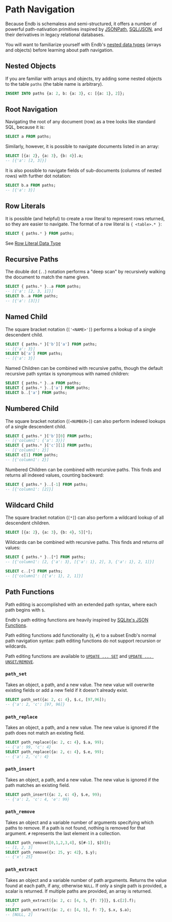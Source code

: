 # Path Navigation

Because Endb is schemaless and semi-structured, it
offers a number of powerful path-nativation primitives
inspired by
[JSONPath](https://datatracker.ietf.org/doc/draft-ietf-jsonpath-base/),
[SQL/JSON](https://www.iso.org/standard/78937.html),
and their derivatives in legacy relational databases.

You will want to familiarize yourself with Endb's
[nested data types](data_types.md) (arrays and objects)
before learning about path navigation.

## Nested Objects

If you are familiar with arrays and objects, try adding
some nested objects to the table `paths` (the table name is arbitrary).

```sql
INSERT INTO paths {a: 2, b: {a: 3}, c: [{a: 1}, 2]};
```

## Root Navigation

Navigating the root of any document (row) as a tree looks
like standard SQL, because it is:

```sql
SELECT a FROM paths;
```

Similarly, however, it is possible to navigate documents
listed in an array:

```sql
SELECT [{a: 2}, {a: 3}, {b: 4}].a;
-- [{'a': [2, 3]}]
```

It is also possible to navigate fields of sub-documents
(columns of nested rows) with further dot notation:

```sql
SELECT b.a FROM paths;
-- [{'a': 3}]
```

## Row Literals

It is possible (and helpful) to create a row literal to
represent rows returned, so they are easier to navigate.
The format of a row literal is `{ <table>.* }`:

```sql
SELECT { paths.* } FROM paths;
```

See [Row Literal Data Type](data_types.md#row-literals)

## Recursive Paths

The double dot (`..`) notation performs a "deep scan" by
recursively walking the document to match the name given.

```sql
SELECT { paths.* }..a FROM paths;
-- [{'a': [2, 3, 1]}]
SELECT b..a FROM paths;
-- [{'a': [3]}]
```

## Named Child

The square bracket notation (`['<NAME>']`) performs a lookup
of a single descendent child.

```sql
SELECT { paths.* }['b']['a'] FROM paths;
-- [{'a': 3}]
SELECT b['a'] FROM paths;
-- [{'a': 3}]
```

Named Children can be combined with recursive paths,
though the default recursive path syntax is synonymous with
named children:

```sql
SELECT { paths.* }..a FROM paths;
SELECT { paths.* }..['a'] FROM paths;
SELECT b..['a'] FROM paths;
```

## Numbered Child

The square bracket notation (`[<NUMBER>]`) can also perform indexed
lookups of a single descendent child.

```sql
SELECT { paths.* }['b'][0] FROM paths;
-- [{'column1': {'a': 3}}]
SELECT { paths.* }['c'][1] FROM paths;
-- [{'column1': 2}]
SELECT c[1] FROM paths;
-- [{'column1': 2}]
```

Numbered Children can be combined with recursive paths.
This finds and returns all indexed values, counting backward:

```sql
SELECT { paths.* }..[-1] FROM paths;
-- [{'column1': [2]}]
```

## Wildcard Child

The square bracket notation (`[*]`) can also perform a wildcard
lookup of all descendent children.

```sql
SELECT [{a: 2}, {a: 3}, {b: 4}, 5][*];
```

Wildcards can be combined with recursive paths.
This finds and returns _all_ values:

```sql
SELECT { paths.* }..[*] FROM paths;
-- [{'column1': [2, {'a': 3}, [{'a': 1}, 2], 3, {'a': 1}, 2, 1]}]

SELECT c..[*] FROM paths;
-- [{'column1': [{'a': 1}, 2, 1]}]
```

## Path Functions

Path editing is accomplished with an extended path syntax, where each
path begins with `$`.

Endb's path editing functions are heavily inspired by
[SQLite's JSON Functions](https://www.sqlite.org/json1.html).

Path editing functions add functionality (`$`, `#`) to a subset
Endb's normal path navigation syntax:
path editing functions do not support recursion or wildcards.

Path editing functions are available to
[`UPDATE ... SET`](data_manipulation.md#update-set-path) and
[`UPDATE ... UNSET/REMOVE`](data_manipulation.md#update-unset-path).

### `path_set`

Takes an object, a path, and a new value.
The new value will overwrite existing fields or add a new field if it
doesn't already exist.

```sql
SELECT path_set({a: 2, c: 4}, $.c, [97,96]);
-- {'a': 2, 'c': [97, 96]}
```

### `path_replace`

Takes an object, a path, and a new value.
The new value is ignored if the path does not match an existing field.

```sql
SELECT path_replace({a: 2, c: 4}, $.a, 99);
-- {'a': 99, 'c': 4}
SELECT path_replace({a: 2, c: 4}, $.e, 99);
-- {'a': 2, 'c': 4}
```

### `path_insert`

Takes an object, a path, and a new value.
The new value is ignored if the path matches an existing field.

```sql
SELECT path_insert({a: 2, c: 4}, $.e, 99);
-- {'a': 2, 'c': 4, 'e': 99}
```

### `path_remove`

Takes an object and a variable number of arguments specifying which paths to remove.
If a path is not found, nothing is removed for that argument.
`#` represents the last element in a collection.

```sql
SELECT path_remove([0,1,2,3,4], $[#-1], $[0]);
-- [1, 2, 3]
SELECT path_remove({x: 25, y: 42}, $.y);
-- {'x': 25}
```

### `path_extract`

Takes an object and a variable number of path arguments.
Returns the value found at each path, if any, otherwise `NULL`.
If only a single path is provided, a scalar is returned.
If multiple paths are provided, an array is returned.

```sql
SELECT path_extract({a: 2, c: [4, 5, {f: 7}]}, $.c[2].f);
-- 7
SELECT path_extract({a: 2, c: [4, 5], f: 7}, $.x, $.a);
-- [NULL, 2]
```
